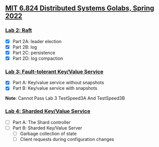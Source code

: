 ## [MIT 6.824 Distributed Systems Golabs, Spring 2022](http://nil.csail.mit.edu/6.824/2022/index.html)

### [Lab 2: Raft](http://nil.csail.mit.edu/6.824/2022/labs/lab-raft.html)
- [X] Part 2A: leader election
- [X] Part 2B: log
- [X] Part 2C: persistence
- [X] Part 2D: log compaction

### [Lab 3: Fault-tolerant Key/Value Service](http://nil.csail.mit.edu/6.824/2022/labs/lab-kvraft.html)
- [X] Part A: Key/value service without snapshots
- [X] Part B: Key/value service with snapshots

**Note**: Cannot Pass Lab 3 TestSpeed3A And TestSpeed3B

### [Lab 4: Sharded Key/Value Service](http://nil.csail.mit.edu/6.824/2022/labs/lab-shard.html)
- [ ] Part A: The Shard controller
- [ ] Part B: Sharded Key/Value Server
    - [ ] Garbage collection of state
    - [ ] Client requests during configuration changes